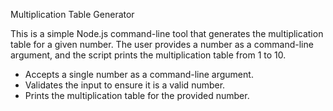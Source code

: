Multiplication Table Generator

This is a simple Node.js command-line tool that generates the multiplication table for a given number. The user provides a number as a command-line argument, and the script prints the multiplication table from 1 to 10.

- Accepts a single number as a command-line argument.
- Validates the input to ensure it is a valid number.
- Prints the multiplication table for the provided number.
